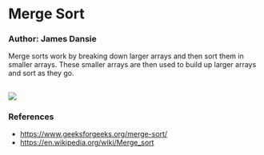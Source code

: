 # Merge Sort
### Author: James Dansie

Merge sorts work by breaking down larger arrays and then sort them in smaller arrays. These smaller arrays are then used to build up larger arrays and sort as they go.

![](https://upload.wikimedia.org/wikipedia/commons/c/cc/Merge-sort-example-300px.gif)
---
### References
* https://www.geeksforgeeks.org/merge-sort/
* https://en.wikipedia.org/wiki/Merge_sort